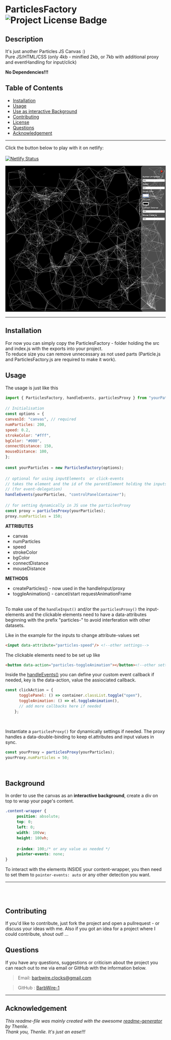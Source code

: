 
  # ParticlesFactory  ![Project License Badge](https://img.shields.io/badge/license-MIT-brightgreen)

  ## Description

  It's just another Particles JS Canvas :)<br>
  Pure JS/HTML/CSS (only 4kb - minified 2kb, or 7kb with additional proxy and eventHandling for input/click)

  **No Dependencies!!!**

  ## Table of Contents

  * [Installation](#Installation)
  * [Usage](#Usage)
  * [Use as interactive Background](#Background)
  * [Contributing](#Contributing)
  * [License](LICENSE)
  * [Questions](#Questions)
  * [Acknowledgement](#Acknowledgement)

  ***
  Click the button below to play with it on netlify:<br><br>
  [![Netlify Status](https://api.netlify.com/api/v1/badges/ba7818d0-76da-49a3-bd61-e75e9c130101/deploy-status)](https://particles-factory.netlify.app/)

![PartilesFactory_Image](/Particles-Factory.png)
***


## Installation
For now you can simply copy the ParticlesFactory - folder holding the src and index.js with the exports into your project.<br>
To reduce size you can remove unnecessary as not used parts (Particle.js and ParticlesFactory.js are required to make it work).
&nbsp;

  ## Usage

  The usage is just like this
  ```js
  import { ParticlesFactory, handleEvents, particlesProxy } from "yourPathTo/ParticlesFactory/index.js";

// Initialisation
const options = {
  canvasId: "canvas", // required
  numParticles: 200,
  speed: 0.2,
  strokeColor: "#fff",
  bgColor: "#000",
  connectDistance: 150,
  mouseDistance: 100,
};

const yourParticles = new ParticlesFactory(options);

// optional for using inputElements  or click-events
// takes the element and the id of the parentElement holding the inputs
// (for event-delegation)
handleEvents(yourParticles, "controlPanelContainer");

// for setting dynamically in JS use the particlesProxy
const proxy = particlesProxy(yourParticles);
proxy.numParticles = 150;
```

**ATTRIBUTES**

* canvas
* numParticles
* speed
* strokeColor
* bgColor
* connectDistance
* mouseDistance


**METHODS**

* createParticles() - now used in the handleInput/proxy
* toggleAnimation() - cancel/start requestAnimationFrame
<br><br>


To make use of the `handleInput()` and/or the `particlesProxy()` the input-elements and the clickable elements need to have a data-attributes beginning with the prefix "particles-" to avoid interferation with other datasets.

Like in the example for the inputs to change attribute-values set


```html
<input data-attribute="particles-speed"/> <!--other settings-->
```

The clickable elements need to be set up like

```html
<button data-action="particles-toggleAnimation"></button><!--other settings-->
```

Inside the [handleEvents()](./ParticlesFactory/src/handleEvents.js) you can define your custom event callback if needed, key is the data-action, value the assiociated callback.
<br>

```js
const clickAction = {
      togglePanel: () => container.classList.toggle("open"),
      toggleAnimation: () => el.toggleAnimation(),
      // add more callbacks here if needed
    };
```
<br>


Instantiate a `particlesProxy()` for dynamically settings if needed.
The proxy handles a data-double-binding to keep el.attributes and input values in sync.
```js
const yourProxy = particlesProxy(yourParticles);
yourProxy.numParticles = 50;
```
<br>


## Background
In order to use the canvas as an **interactive background**, create a div on top to wrap your page's content.

```css
.content-wrapper {
     position: absolute;
     top: 0;
     left: 0;
     width: 100vw;
     height: 100vh;

     z-index: 100;/* or any value as needed */
     pointer-events: none;
}
```

To interact with the elements INSIDE your content-wrapper, you then need to set them to `pointer-events: auto` or any other detection you want.
***
<br><br>
  ## Contributing

If you'd like to contribute, just fork the project and open a pullrequest - or discuss your ideas with me. Also if you got an idea for a project where I could contribute, shout out! ...



## Questions
If you have any questions, suggestions or criticism about the project you can reach out to me via email or GitHub with the information below.

>Email: barbwire.clocks@gmail.com

>GitHub : [BarbWire-1](https://github.com/BarbWire-1)

***

## Acknowledgement
*This readme-file was mainly created with the awesome
[readme-generator](https://github.com/Thenlie/readme-generator) by Thenlie.<br>
Thank you, Thenlie. It's just an ease!!!*
